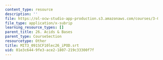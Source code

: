 ```yaml
---
content_type: resource
description: ''
file: https://ol-ocw-studio-app-production.s3.amazonaws.com/courses/3-091sc-introduction-to-solid-state-chemistry-fall-2010/01e3c6449fe3ace21807219c33300f7f_MIT3_091SCF10lec26_iPOD.srt
file_type: application/x-subrip
learning_resource_types: []
parent_title: 26. Acids & Bases
parent_type: CourseSection
resourcetype: Other
title: MIT3_091SCF10lec26_iPOD.srt
uid: 01e3c644-9fe3-ace2-1807-219c33300f7f
---
```

